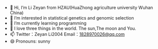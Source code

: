 - 👋 Hi, I’m Li Zeyan from HZAU(HuaZhong agriculture university Wuhan China)
- 👀 I’m interested in statistical genetics and genomic selection
- 🌱 I’m currently learning programming
- 💞️ I love three things in the world. The sun,The moon and You.
- 📫 Twitter：Zeyan Li2004 Email：1828970026@qq.com
- 😄 Pronouns: sunny

<!---
zeyan-11/zeyan-11 is a ✨ special ✨ repository because its `README.md` (this file) appears on your GitHub profile.
You can click the Preview link to take a look at your changes.
--->

